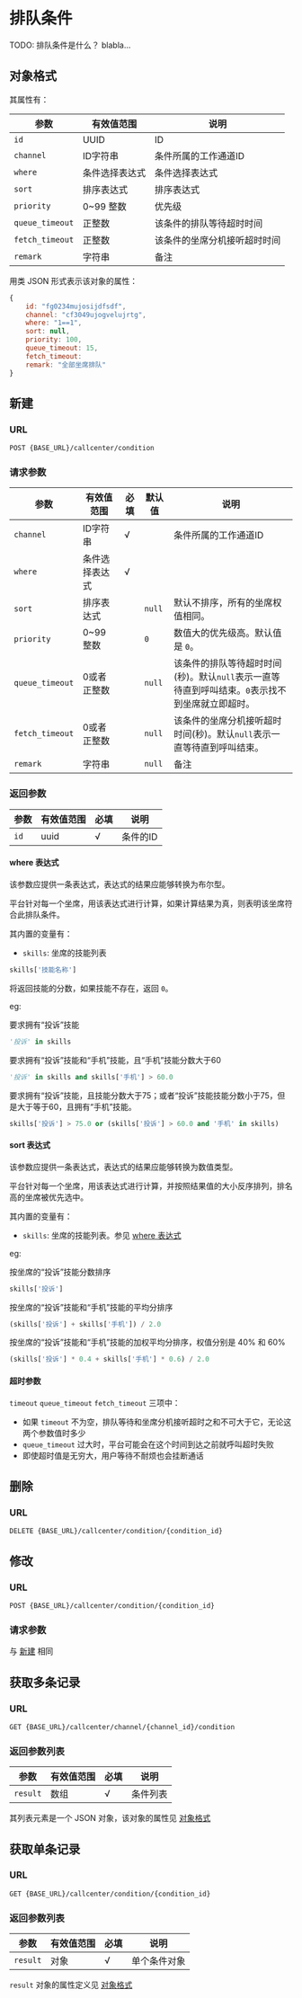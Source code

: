 # 排队条件

<!-- toc -->

TODO: 排队条件是什么？ blabla...

## 对象格式
其属性有：

参数                   | 有效值范围            | 说明
---------------------- | --------------------- | ----------------------------------------
`id`                   | UUID                  | ID
`channel`              | ID字符串              | 条件所属的工作通道ID
`where`                | 条件选择表达式        | 条件选择表达式 
`sort`                 | 排序表达式            | 排序表达式
`priority`             | 0~99 整数             | 优先级
`queue_timeout`        | 正整数                | 该条件的排队等待超时时间
`fetch_timeout`        | 正整数                | 该条件的坐席分机接听超时时间
`remark`               | 字符串                | 备注

用类 JSON 形式表示该对象的属性：

```js
{
    id: "fg0234mujosijdfsdf",
    channel: "cf3049ujogvelujrtg",
    where: "1==1",
    sort: null,
    priority: 100,
    queue_timeout: 15,
    fetch_timeout: 
    remark: "全部坐席排队"
}
```

## 新建

### URL
```
POST {BASE_URL}/callcenter/condition
```

### 请求参数

参数                   | 有效值范围            | 必填 | 默认值          | 说明
---------------------- | --------------------- | ---- | --------------  | ----------------------------------------
`channel`              | ID字符串              | √    |                 | 条件所属的工作通道ID
`where`                | 条件选择表达式        | √    |                 |
`sort`                 | 排序表达式            |      | `null`          | 默认不排序，所有的坐席权值相同。
`priority`             | 0~99 整数             |      | `0`             | 数值大的优先级高。默认值是 `0`。
`queue_timeout`        | 0或者正整数           |      | `null`          | 该条件的排队等待超时时间(秒)。默认`null`表示一直等待直到呼叫结束。`0`表示找不到坐席就立即超时。
`fetch_timeout`        | 0或者正整数           |      | `null`          | 该条件的坐席分机接听超时时间(秒)。默认`null`表示一直等待直到呼叫结束。
`remark`               | 字符串                |      | `null`          | 备注

### 返回参数

参数                   | 有效值范围            | 必填 | 说明
---------------------- | --------------------- | ---- | ----------------------------------------
`id`                   | uuid                  | √    | 条件的ID

#### where 表达式
该参数应提供一条表达式，表达式的结果应能够转换为布尔型。

平台针对每一个坐席，用该表达式进行计算，如果计算结果为真，则表明该坐席符合此排队条件。

其内置的变量有：

- `skills`: 坐席的技能列表

```py
skills['技能名称']
```

将返回技能的分数，如果技能不存在，返回 `0`。

eg:

要求拥有“投诉”技能
```py
'投诉' in skills
```

要求拥有“投诉”技能和“手机”技能，且“手机”技能分数大于60
```py
'投诉' in skills and skills['手机'] > 60.0
```

要求拥有“投诉”技能，且技能分数大于75；或者“投诉”技能技能分数小于75，但是大于等于60，且拥有“手机”技能。
```py
skills['投诉'] > 75.0 or (skills['投诉'] > 60.0 and '手机' in skills)
```

#### sort 表达式
该参数应提供一条表达式，表达式的结果应能够转换为数值类型。

平台针对每一个坐席，用该表达式进行计算，并按照结果值的大小反序排列，排名高的坐席被优先选中。

其内置的变量有：

- `skills`: 坐席的技能列表。参见 [where 表达式](#where-表达式)

eg:

按坐席的“投诉”技能分数排序
```py
skills['投诉']
```

按坐席的“投诉”技能和“手机”技能的平均分排序
```py
(skills['投诉'] + skills['手机']) / 2.0
```

按坐席的“投诉”技能和“手机”技能的加权平均分排序，权值分别是 40% 和 60%
```py
(skills['投诉'] * 0.4 + skills['手机'] * 0.6) / 2.0
```

#### 超时参数
`timeout` `queue_timeout` `fetch_timeout` 三项中：

- 如果 `timeout` 不为空，排队等待和坐席分机接听超时之和不可大于它，无论这两个参数值时多少
- `queue_timeout` 过大时，平台可能会在这个时间到达之前就呼叫超时失败
- 即使超时值是无穷大，用户等待不耐烦也会挂断通话

## 删除

### URL
```
DELETE {BASE_URL}/callcenter/condition/{condition_id}
```

## 修改

### URL
```
POST {BASE_URL}/callcenter/condition/{condition_id}
```

### 请求参数
与 [新建](#新建) 相同

## 获取多条记录

### URL
```
GET {BASE_URL}/callcenter/channel/{channel_id}/condition
```

### 返回参数列表

参数                   | 有效值范围            | 必填 | 说明
---------------------- | --------------------- | ---- | ----------------------------------------
`result`               | 数组                  | √    | 条件列表

其列表元素是一个 JSON 对象，该对象的属性见 [对象格式](#对象格式)

## 获取单条记录

### URL
```
GET {BASE_URL}/callcenter/condition/{condition_id}
```

### 返回参数列表

参数                   | 有效值范围            | 必填 | 说明
---------------------- | --------------------- | ---- | ----------------------------------------
`result`               | 对象                  | √    | 单个条件对象

`result` 对象的属性定义见 [对象格式](#对象格式)
